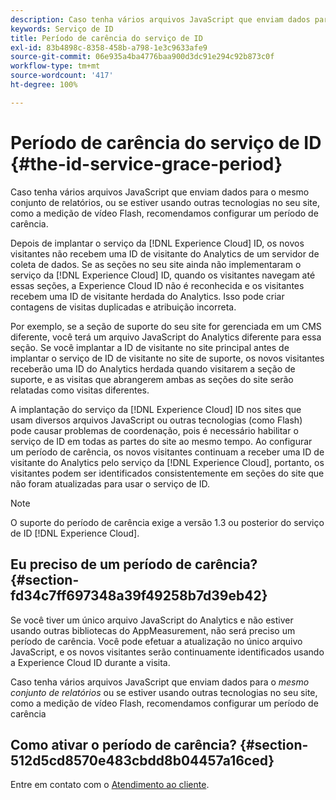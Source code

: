 ```yaml
---
description: Caso tenha vários arquivos JavaScript que enviam dados para o mesmo conjunto de relatórios, ou se estiver usando outras tecnologias no seu site, como a medição de vídeo Flash, recomendamos configurar um período de carência.
keywords: Serviço de ID
title: Período de carência do serviço de ID
exl-id: 83b4898c-8358-458b-a798-1e3c9633afe9
source-git-commit: 06e935a4ba4776baa900d3dc91e294c92b873c0f
workflow-type: tm+mt
source-wordcount: '417'
ht-degree: 100%

---
```


# Período de carência do serviço de ID {#the-id-service-grace-period}

Caso tenha vários arquivos JavaScript que enviam dados para o mesmo conjunto de relatórios, ou se estiver usando outras tecnologias no seu site, como a medição de vídeo Flash, recomendamos configurar um período de carência.

Depois de implantar o serviço da [!DNL Experience Cloud] ID, os novos visitantes não recebem uma ID de visitante do Analytics de um servidor de coleta de dados. Se as seções no seu site ainda não implementaram o serviço da [!DNL Experience Cloud] ID, quando os visitantes navegam até essas seções, a Experience Cloud ID não é reconhecida e os visitantes recebem uma ID de visitante herdada do Analytics. Isso pode criar contagens de visitas duplicadas e atribuição incorreta.

Por exemplo, se a seção de suporte do seu site for gerenciada em um CMS diferente, você terá um arquivo JavaScript do Analytics diferente para essa seção. Se você implantar a ID de visitante no site principal antes de implantar o serviço de ID de visitante no site de suporte, os novos visitantes receberão uma ID do Analytics herdada quando visitarem a seção de suporte, e as visitas que abrangerem ambas as seções do site serão relatadas como visitas diferentes.

A implantação do serviço da [!DNL Experience Cloud] ID nos sites que usam diversos arquivos JavaScript ou outras tecnologias (como Flash) pode causar problemas de coordenação, pois é necessário habilitar o serviço de ID em todas as partes do site ao mesmo tempo. Ao configurar um período de carência, os novos visitantes continuam a receber uma ID de visitante do Analytics pelo serviço da [!DNL Experience Cloud], portanto, os visitantes podem ser identificados consistentemente em seções do site que não foram atualizadas para usar o serviço de ID.

>[!NOTE]
>
>O suporte do período de carência exige a versão 1.3 ou posterior do serviço de ID [!DNL Experience Cloud].

## Eu preciso de um período de carência? {#section-fd34c7ff697348a39f49258b7d39eb42}

Se você tiver um único arquivo JavaScript do Analytics e não estiver usando outras bibliotecas do AppMeasurement, não será preciso um período de carência. Você pode efetuar a atualização no único arquivo JavaScript, e os novos visitantes serão continuamente identificados usando a Experience Cloud ID durante a visita.

Caso tenha vários arquivos JavaScript que enviam dados para o *mesmo conjunto de relatórios* ou se estiver usando outras tecnologias no seu site, como a medição de vídeo Flash, recomendamos configurar um período de carência

## Como ativar o período de carência?   {#section-512d5cd8570e483cbdd8b04457a16ced}

Entre em contato com o [Atendimento ao cliente](https://helpx.adobe.com/br/marketing-cloud/contact-support.html).
